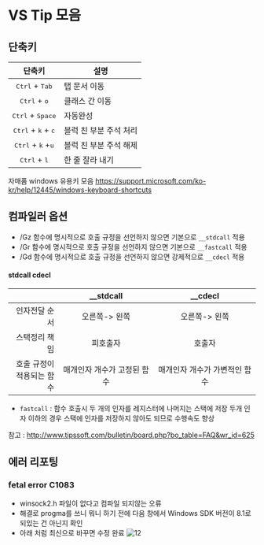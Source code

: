 # VS Tip 모음

## 단축키
단축키|설명
:---:|---
<kbd>Ctrl</kbd> + <kbd>Tab</kbd> | 탭 문서 이동
<kbd>Ctrl</kbd> + <kbd>o</kbd> | 클래스 간 이동
<kbd>Ctrl</kbd> + <kbd>Space</kbd> | 자동완성
<kbd>Ctrl</kbd> + <kbd>k</kbd> + <kbd>c</kbd> | 블럭 친 부분 주석 처리
<kbd>Ctrl</kbd> + <kbd>k</kbd> +<kbd>u</kbd> | 블럭 친 부분 주석 해제
<kbd>Ctrl</kbd> + <kbd>l</kbd>| 한 줄 잘라 내기

자매품 windows 유용키 모음 https://support.microsoft.com/ko-kr/help/12445/windows-keyboard-shortcuts

## 컴파일러 옵션
- /Gz
 함수에 명시적으로 호출 규정을 선언하지 않으면 기본으로 `__stdcall` 적용
- /Gr
함수에 명시적으로 호출 규정을 선언하지 않으면 기본으로 `__fastcall` 적용
- /Gd
함수에 명시적으로 호출 규정을 선언하지 않으면 강제적으로 `__cdecl` 적용

#### stdcall cdecl
||__stdcall|__cdecl|
|---:|:---:|:---:|
|인자전달 순서|오른쪽-> 왼쪽|오른쪽-> 왼쪽|
|스택정리 책임|피호출자|호출자|
|호출 규정이<br>적용되는 함수|매개인자 개수가 고정된 함수|매개인자 개수가 가변적인 함수|

- `fastcall` : 함수 호출시 두 개의 인자를 레지스터에 나머지는 스택에 저장
두개 인자 이하의 경우 스택에 인자를 저장하지 않아도 되므로 수행속도 향상

참고 : http://www.tipssoft.com/bulletin/board.php?bo_table=FAQ&wr_id=625

## 에러 리포팅
### fetal error C1083
- winsock2.h 파일이 없다고 컴파일 되지않는 오류
- 해결로 progma를 쓰니 뭐니 하기 전에 다음 창에서 Windows SDK 버전이 8.1로 되있는 건 아닌지 확인
- 아래 처럼 최신으로 바꾸면 수정 완료
![12](http://i.imgur.com/048kvG6.png)
